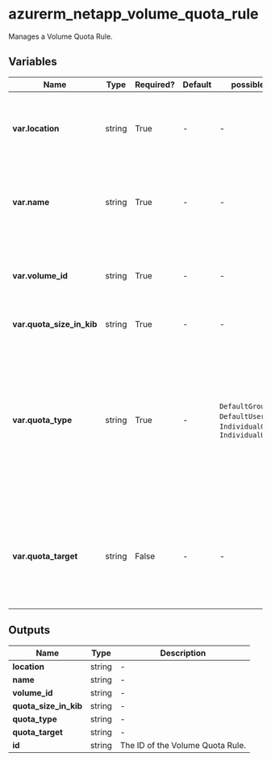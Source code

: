 # azurerm_netapp_volume_quota_rule

Manages a Volume Quota Rule.

## Variables

| Name | Type | Required? | Default  | possible values | Description |
| ---- | ---- | --------- | -------- | ----------- | ----------- |
| **var.location** | string | True | -  |  -  | The Azure Region where the Volume Quota Rule should exist. Changing this forces a new Volume Quota Rule to be created. | 
| **var.name** | string | True | -  |  -  | The name which should be used for this Volume Quota Rule. Changing this forces a new Volume Quota Rule to be created. | 
| **var.volume_id** | string | True | -  |  -  | The NetApp volume ID where the Volume Quota Rule is assigned to. Changing this forces a new resource to be created. | 
| **var.quota_size_in_kib** | string | True | -  |  -  | Quota size in kibibytes. | 
| **var.quota_type** | string | True | -  |  `DefaultGroupQuota`, `DefaultUserQuota`, `IndividualGroupQuota`, `IndividualUserQuota`  | Quota type. Possible values are `DefaultGroupQuota`, `DefaultUserQuota`, `IndividualGroupQuota` and `IndividualUserQuota`. Please note that `IndividualGroupQuota` and `DefaultGroupQuota` are not applicable to SMB and dual-protocol volumes. Changing this forces a new resource to be created. | 
| **var.quota_target** | string | False | -  |  -  | Quota Target. This can be Unix UID/GID for NFSv3/NFSv4.1 volumes and Windows User SID for CIFS based volumes. Changing this forces a new resource to be created. | 



## Outputs

| Name | Type | Description |
| ---- | ---- | --------- | 
| **location** | string  | - | 
| **name** | string  | - | 
| **volume_id** | string  | - | 
| **quota_size_in_kib** | string  | - | 
| **quota_type** | string  | - | 
| **quota_target** | string  | - | 
| **id** | string  | The ID of the Volume Quota Rule. | 